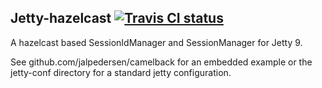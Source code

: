 ## Jetty-hazelcast [![Travis CI status](https://travis-ci.org/jalpedersen/jetty-hazelcast.png?branch=master)](https://travis-ci.org/jalpedersen/jetty-hazelcast)


A hazelcast based SessionIdManager and SessionManager for Jetty 9.


See github.com/jalpedersen/camelback for an embedded example or the jetty-conf directory for a standard jetty configuration.


